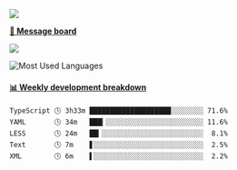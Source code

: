 [![](https://count.getloli.com/get/@SmaIIstars.github.readme)](https://count.getloli.com/)


[**💬 Message board**](https://chat.getloli.com/room/@SmaIIstars.github)

[![](https://chat.getloli.com/room/@SmaIIstars.github/svg?width=600&height=100&limit=20&theme=light&fontSize=14)](https://chat.getloli.com/room/@SmaIIstars.github)


![Most Used Languages](https://github-readme-stats.vercel.app/api/top-langs/?username=SmaIIstars&theme=dark&layout=compact)

<!-- waka-box start -->
#### <a href="https://gist.github.com/e31f5e1b7a15ee54e2fc8fca68aa5e2b" target="_blank">📊 Weekly development breakdown</a>
```text
TypeScript 🕓 3h33m ████████████████████░░░░░░░░ 71.6%
YAML       🕓 34m   ███▎░░░░░░░░░░░░░░░░░░░░░░░░ 11.6%
LESS       🕓 24m   ██▎░░░░░░░░░░░░░░░░░░░░░░░░░  8.1%
Text       🕓 7m    ▋░░░░░░░░░░░░░░░░░░░░░░░░░░░  2.5%
XML        🕓 6m    ▌░░░░░░░░░░░░░░░░░░░░░░░░░░░  2.2%
```
<!-- Powered by https://github.com/YouEclipse/waka-box-go . -->
<!-- waka-box end -->
